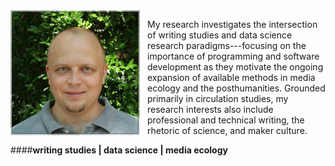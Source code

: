 <img src="./images/headshot1_medium.jpg" align="left" style="display:inline;margin:0px 12px 6px 0px;"/>

My research investigates the intersection of writing studies and data science research paradigms---focusing on the importance of programming and software development as they motivate the ongoing expansion of available methods in media ecology and the posthumanities. Grounded primarily in circulation studies, my research interests also include professional and technical writing, the rhetoric of science, and maker culture.  

####**writing studies | data science | media ecology**

